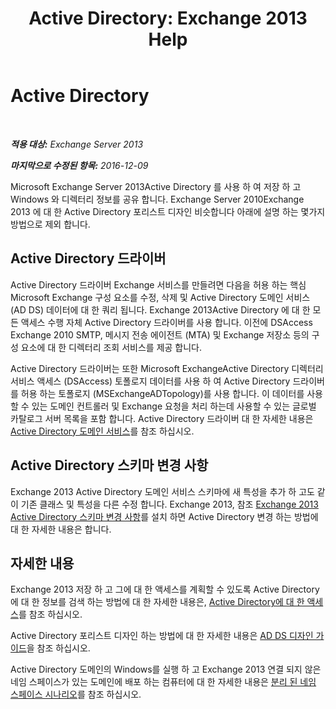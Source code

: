 ﻿---
title: 'Active Directory: Exchange 2013 Help'
TOCTitle: Active Directory
ms:assetid: 8e8464df-2d1d-4d68-82de-b0c158c549c3
ms:mtpsurl: https://technet.microsoft.com/ko-kr/library/Bb123715(v=EXCHG.150)
ms:contentKeyID: 50483634
ms.date: 05/22/2018
mtps_version: v=EXCHG.150
ms.translationtype: MT
---

# Active Directory

 

_**적용 대상:** Exchange Server 2013_

_**마지막으로 수정된 항목:** 2016-12-09_

Microsoft Exchange Server 2013Active Directory 를 사용 하 여 저장 하 고 Windows 와 디렉터리 정보를 공유 합니다. Exchange Server 2010Exchange 2013 에 대 한 Active Directory 포리스트 디자인 비슷합니다 아래에 설명 하는 몇가지 방법으로 제외 합니다.

## Active Directory 드라이버

Active Directory 드라이버 Exchange 서비스를 만들려면 다음을 허용 하는 핵심 Microsoft Exchange 구성 요소를 수정, 삭제 및 Active Directory 도메인 서비스 (AD DS) 데이터에 대 한 쿼리 됩니다. Exchange 2013Active Directory 에 대 한 모든 액세스 수행 자체 Active Directory 드라이버를 사용 합니다. 이전에 DSAccess Exchange 2010 SMTP, 메시지 전송 에이전트 (MTA) 및 Exchange 저장소 등의 구성 요소에 대 한 디렉터리 조회 서비스를 제공 합니다.

Active Directory 드라이버는 또한 Microsoft ExchangeActive Directory 디렉터리 서비스 액세스 (DSAccess) 토폴로지 데이터를 사용 하 여 Active Directory 드라이버를 허용 하는 토폴로지 (MSExchangeADTopology)를 사용 합니다. 이 데이터를 사용할 수 있는 도메인 컨트롤러 및 Exchange 요청을 처리 하는데 사용할 수 있는 글로벌 카탈로그 서버 목록을 포함 합니다. Active Directory 드라이버 대 한 자세한 내용은 [Active Directory 도메인 서비스](https://go.microsoft.com/fwlink/p/?linkid=110942)를 참조 하십시오.

## Active Directory 스키마 변경 사항

Exchange 2013 Active Directory 도메인 서비스 스키마에 새 특성을 추가 하 고도 같이 기존 클래스 및 특성을 다른 수정 합니다. Exchange 2013, 참조 [Exchange 2013 Active Directory 스키마 변경 사항](exchange-2013-active-directory-schema-changes-exchange-2013-help.md)를 설치 하면 Active Directory 변경 하는 방법에 대 한 자세한 내용은 합니다.

## 자세한 내용

Exchange 2013 저장 하 고 그에 대 한 액세스를 계획할 수 있도록 Active Directory에 대 한 정보를 검색 하는 방법에 대 한 자세한 내용은, [Active Directory에 대 한 액세스](access-to-active-directory-exchange-2013-help.md)를 참조 하십시오.

Active Directory 포리스트 디자인 하는 방법에 대 한 자세한 내용은 [AD DS 디자인 가이드](https://go.microsoft.com/fwlink/p/?linkid=264957)을 참조 하십시오.

Active Directory 도메인의 Windows를 실행 하 고 Exchange 2013 연결 되지 않은 네임 스페이스가 있는 도메인에 배포 하는 컴퓨터에 대 한 자세한 내용은 [분리 된 네임 스페이스 시나리오](disjoint-namespace-scenarios-exchange-2013-help.md)를 참조 하십시오.

